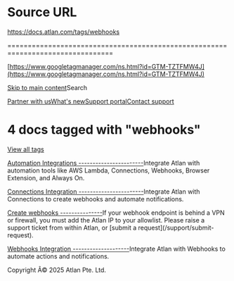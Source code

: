 # Source URL
https://docs.atlan.com/tags/webhooks

================================================================================

<!--
canonical: https://docs.atlan.com/tags/webhooks
link-alternate: https://docs.atlan.com/tags/webhooks
meta-docsearch:docusaurus_tag: doc_tag_doc_list
meta-docsearch:language: en
meta-docsearch:version: current
meta-docusaurus_locale: en
meta-docusaurus_tag: doc_tag_doc_list
meta-docusaurus_version: current
meta-generator: Docusaurus v3.8.1
meta-og-locale: en
meta-og-title: 4 docs tagged with "webhooks" | Atlan Documentation
meta-og-url: https://docs.atlan.com/tags/webhooks
meta-twitter:card: summary_large_image
meta-viewport: width=device-width,initial-scale=1
title: 4 docs tagged with "webhooks" | Atlan Documentation
-->

[https://www.googletagmanager.com/ns.html?id=GTM-TZTFMW4J](https://www.googletagmanager.com/ns.html?id=GTM-TZTFMW4J)

[Skip to main content](#__docusaurus_skipToContent_fallback)Search

[Partner with us](https://docs.google.com/forms/d/e/1FAIpQLScuAIhCm2GS7YFstrOjawbP8J7PUmOynQo7wI2yGCcCyEcVSw/viewform)[What's new](https://shipped.atlan.com/)[Support portal](https://atlan.zendesk.com/auth/v2/login/signin?return_to=https%3A%2F%2Fatlan.zendesk.com%2Fhc%2Fen-us&theme=hc&locale=en-us&brand_id=1900000425113&auth_origin=1900000425113%2Cfalse%2Ctrue)[Contact support](/support/submit-request)

4 docs tagged with "webhooks"
=============================

[View all tags](/tags)

[Automation Integrations
-----------------------](/product/integrations/automation)Integrate Atlan with automation tools like AWS Lambda, Connections, Webhooks, Browser Extension, and Always On.

[Connections Integration
-----------------------](/product/integrations/automation/connections)Integrate Atlan with Connections to create webhooks and automate notifications.

[Create webhooks
---------------](/product/integrations/automation/webhooks/how-tos/create-webhooks)If your webhook endpoint is behind a VPN or firewall, you must add the Atlan IP to your allowlist. Please raise a support ticket from within Atlan, or \[submit a request](/support/submit\-request).

[Webhooks Integration
--------------------](/product/integrations/automation/webhooks)Integrate Atlan with Webhooks to automate actions and notifications.

Copyright Â© 2025 Atlan Pte. Ltd.

